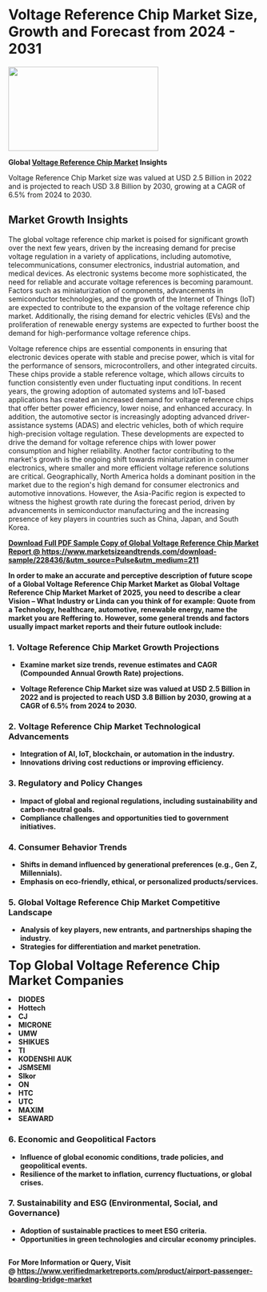 <H1>Voltage Reference Chip Market Size, Growth and Forecast from 2024 - 2031</H1><img class="aligncenter size-medium wp-image-584254" src="https://thirdeyenews.in/wp-content/uploads/2024/09/Global-Market-Research-300x168.jpeg" alt="" width="300" height="168" /><p><strong>Global&nbsp;<a href="https://www.marketsizeandtrends.com/download-sample/228436/&amp;utm_source=Pulse&amp;utm_medium=211">Voltage Reference Chip Market</a> Insights</strong></p><p>Voltage Reference Chip Market size was valued at USD 2.5 Billion in 2022 and is projected to reach USD 3.8 Billion by 2030, growing at a CAGR of 6.5% from 2024 to 2030.</p><p><h2>Market Growth Insights</h2> <p>The global voltage reference chip market is poised for significant growth over the next few years, driven by the increasing demand for precise voltage regulation in a variety of applications, including automotive, telecommunications, consumer electronics, industrial automation, and medical devices. As electronic systems become more sophisticated, the need for reliable and accurate voltage references is becoming paramount. Factors such as miniaturization of components, advancements in semiconductor technologies, and the growth of the Internet of Things (IoT) are expected to contribute to the expansion of the voltage reference chip market. Additionally, the rising demand for electric vehicles (EVs) and the proliferation of renewable energy systems are expected to further boost the demand for high-performance voltage reference chips.</p> <p><strong><a href="#"></a></strong></p> <p>Voltage reference chips are essential components in ensuring that electronic devices operate with stable and precise power, which is vital for the performance of sensors, microcontrollers, and other integrated circuits. These chips provide a stable reference voltage, which allows circuits to function consistently even under fluctuating input conditions. In recent years, the growing adoption of automated systems and IoT-based applications has created an increased demand for voltage reference chips that offer better power efficiency, lower noise, and enhanced accuracy. In addition, the automotive sector is increasingly adopting advanced driver-assistance systems (ADAS) and electric vehicles, both of which require high-precision voltage regulation. These developments are expected to drive the demand for voltage reference chips with lower power consumption and higher reliability. Another factor contributing to the market's growth is the ongoing shift towards miniaturization in consumer electronics, where smaller and more efficient voltage reference solutions are critical. Geographically, North America holds a dominant position in the market due to the region's high demand for consumer electronics and automotive innovations. However, the Asia-Pacific region is expected to witness the highest growth rate during the forecast period, driven by advancements in semiconductor manufacturing and the increasing presence of key players in countries such as China, Japan, and South Korea.</p> <p><strong><a href="#"></p><p><span class=""><strong>Download Full PDF Sample Copy of Global Voltage Reference Chip Market Report</strong> @ <a href="https://www.marketsizeandtrends.com/download-sample/228436/&amp;utm_source=Pulse&amp;utm_medium=211" target="_blank">https://www.marketsizeandtrends.com/download-sample/228436/&amp;utm_source=Pulse&amp;utm_medium=211</a></span></p><p>In order to make an accurate and perceptive description of future scope of a Global&nbsp;Voltage Reference Chip Market Market as Global&nbsp;Voltage Reference Chip Market Market of 2025, you need to describe a clear Vision &ndash; What Industry or Linda can you think of for example: Quote from a Technology, healthcare, automotive, renewable energy, name the market you are Reffering to. However, some general trends and factors usually impact market reports and their future outlook include:</p><h3>1.&nbsp;<strong>Voltage Reference Chip Market Growth Projections</strong></h3><ul><li>Examine market size trends, revenue estimates and CAGR (Compounded Annual Growth Rate) projections.</li><li><p>Voltage Reference Chip Market size was valued at USD 2.5 Billion in 2022 and is projected to reach USD 3.8 Billion by 2030, growing at a CAGR of 6.5% from 2024 to 2030.</p></li></ul><h3>2.&nbsp;<strong>Voltage Reference Chip Market Technological Advancements</strong></h3><ul><li>Integration of AI, IoT, blockchain, or automation in the industry.</li><li>Innovations driving cost reductions or improving efficiency.</li></ul><h3>3.&nbsp;<strong>Regulatory and Policy Changes</strong></h3><ul><li>Impact of global and regional regulations, including sustainability and carbon-neutral goals.</li><li>Compliance challenges and opportunities tied to government initiatives.</li></ul><h3>4.&nbsp;<strong>Consumer Behavior Trends</strong></h3><ul><li>Shifts in demand influenced by generational preferences (e.g., Gen Z, Millennials).</li><li>Emphasis on eco-friendly, ethical, or personalized products/services.</li></ul><h3>5.&nbsp;<strong>Global Voltage Reference Chip Market Competitive Landscape</strong></h3><ul><li>Analysis of key players, new entrants, and partnerships shaping the industry.</li><li>Strategies for differentiation and market penetration.</li></ul><p data-pm-slice="1 1 []"><span style="color: inherit; font-family: inherit; font-size: 25px;">Top Global Voltage Reference Chip Market Companies</span></p><div class="" data-test-id=""><p><li>DIODES</li><li> Hottech</li><li> CJ</li><li> MICRONE</li><li> UMW</li><li> SHIKUES</li><li> TI</li><li> KODENSHI AUK</li><li> JSMSEMI</li><li> Slkor</li><li> ON</li><li> HTC</li><li> UTC</li><li> MAXIM</li><li> SEAWARD</li></p></div><h3>6.&nbsp;<strong>Economic and Geopolitical Factors</strong></h3><ul><li>Influence of global economic conditions, trade policies, and geopolitical events.</li><li>Resilience of the market to inflation, currency fluctuations, or global crises.</li></ul><h3>7.&nbsp;<strong>Sustainability and ESG (Environmental, Social, and Governance)</strong></h3><ul><li>Adoption of sustainable practices to meet ESG criteria.</li><li>Opportunities in green technologies and circular economy principles.</li></ul><h2><strong style="font-size: 14px;">For More Information or Query, Visit @&nbsp;</strong><a style="background-color: #ffffff; font-size: 14px;" href="https://www.marketsizeandtrends.com/report/voltage-reference-chip-market/" target="_blank">https://www.verifiedmarketreports.com/product/airport-passenger-boarding-bridge-market</a></h2>
